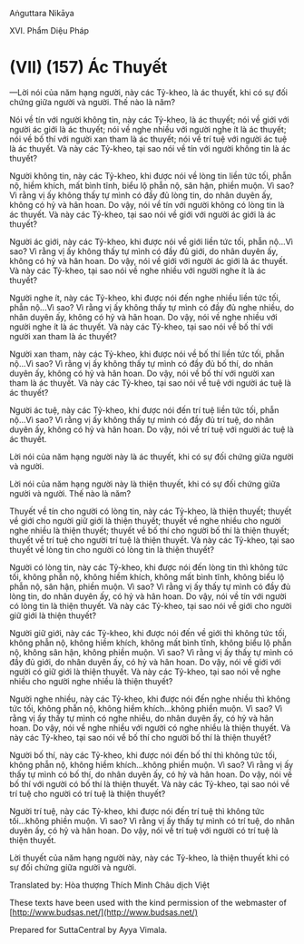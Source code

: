  

Aṅguttara Nikāya

XVI. Phẩm Diệu Pháp

# (VII) (157) Ác Thuyết

—Lời nói của năm hạng người, này các Tỷ-kheo, là ác thuyết, khi có sự đối chứng giữa người và người. Thế nào là năm?

Nói về tín với người không tin, này các Tỷ-kheo, là ác thuyết; nói về giới với người ác giới là ác thuyết; nói về nghe nhiều với người nghe ít là ác thuyết; nói về bố thí với người xan tham là ác thuyết; nói về trí tuệ với người ác tuệ là ác thuyết. Và này các Tỷ-kheo, tại sao nói về tín với người không tin là ác thuyết?

Người không tin, này các Tỷ-kheo, khi được nói về lòng tin liền tức tối, phẫn nộ, hiềm khích, mất bình tĩnh, biểu lộ phẫn nộ, sân hận, phiền muộn. Vì sao? Vì rằng vị ấy không thấy tự mình có đầy đủ lòng tin, do nhân duyên ấy, không có hỷ và hân hoan. Do vậy, nói về tín với người không có lòng tin là ác thuyết. Và này các Tỷ-kheo, tại sao nói về giới với người ác giới là ác thuyết?

Người ác giới, này các Tỷ-kheo, khi được nói về giới liền tức tối, phẫn nộ...Vì sao? Vì rằng vị ấy không thấy tự mình có đầy đủ giới, do nhân duyên ấy, không có hỷ và hân hoan. Do vậy, nói về giới với người ác giới là ác thuyết. Và này các Tỷ-kheo, tại sao nói về nghe nhiều với người nghe ít là ác thuyết?

Người nghe ít, này các Tỷ-kheo, khi được nói đến nghe nhiều liền tức tối, phẫn nộ...Vì sao? Vì rằng vị ấy không thấy tự mình có đầy đủ nghe nhiều, do nhân duyên ấy, không có hỷ và hân hoan. Do vậy, nói về nghe nhiều với người nghe ít là ác thuyết. Và này các Tỷ-kheo, tại sao nói về bố thí với người xan tham là ác thuyết?

Người xan tham, này các Tỷ-kheo, khi được nói về bố thí liền tức tối, phẫn nộ...Vì sao? Vì rằng vị ấy không thấy tự mình có đầy đủ bố thí, do nhân duyên ấy, không có hỷ và hân hoan. Do vậy, nói về bố thí với người xan tham là ác thuyết. Và này các Tỷ-kheo, tại sao nói về tuệ với người ác tuệ là ác thuyết?

Người ác tuệ, này các Tỷ-kheo, khi được nói đến trí tuệ liền tức tối, phẫn nộ...Vì sao? Vì rằng vị ấy không thấy tự mình có đầy đủ trí tuệ, do nhân duyên ấy, không có hỷ và hân hoan. Do vậy, nói về trí tuệ với người ác tuệ là ác thuyết.

Lời nói của năm hạng người này là ác thuyết, khi có sự đối chứng giữa người và người.

Lời nói của năm hạng người này là thiện thuyết, khi có sự đối chứng giữa người và người. Thế nào là năm?

Thuyết về tín cho người có lòng tin, này các Tỷ-kheo, là thiện thuyết; thuyết về giới cho người giữ giới là thiện thuyết; thuyết về nghe nhiều cho người nghe nhiều là thiện thuyết; thuyết về bố thí cho người bố thí là thiện thuyết; thuyết về trí tuệ cho người trí tuệ là thiện thuyết. Và này các Tỷ-kheo, tại sao thuyết về lòng tin cho người có lòng tin là thiện thuyết?

Người có lòng tin, này các Tỷ-kheo, khi được nói đến lòng tin thì không tức tối, không phẫn nộ, không hiềm khích, không mất bình tĩnh, không biểu lộ phẫn nộ, sân hận, phiền muộn. Vì sao? Vì rằng vị ấy thấy tự mình có đầy đủ lòng tin, do nhân duyên ấy, có hỷ và hân hoan. Do vậy, nói về tín với người có lòng tin là thiện thuyết. Và này các Tỷ-kheo, tại sao nói về giới cho người giữ giới là thiện thuyết?

Người giữ giới, này các Tỷ-kheo, khi được nói đến về giới thì không tức tối, không phẫn nộ, không hiềm khích, không mất bình tĩnh, không biểu lộ phẫn nộ, không sân hận, không phiền muộn. Vì sao? Vì rằng vị ấy thấy tự mình có đầy đủ giới, do nhân duyên ấy, có hỷ và hân hoan. Do vậy, nói về giới với người có giữ giới là thiện thuyết. Và này các Tỷ-kheo, tại sao nói về nghe nhiều cho người nghe nhiều là thiện thuyết?

Người nghe nhiều, này các Tỷ-kheo, khi được nói đến nghe nhiều thì không tức tối, không phẫn nộ, không hiềm khích...không phiền muộn. Vì sao? Vì rằng vị ấy thấy tự mình có nghe nhiều, do nhân duyên ấy, có hỷ và hân hoan. Do vậy, nói về nghe nhiều với người có nghe nhiều là thiện thuyết. Và này các Tỷ-kheo, tại sao nói về bố thí cho người bố thí là thiện thuyết?

Người bố thí, này các Tỷ-kheo, khi được nói đến bố thí thì không tức tối, không phẫn nộ, không hiềm khích...không phiền muộn. Vì sao? Vì rằng vị ấy thấy tự mình có bố thí, do nhân duyên ấy, có hỷ và hân hoan. Do vậy, nói về bố thí với người có bố thí là thiện thuyết. Và này các Tỷ-kheo, tại sao nói về trí tuệ cho người có trí tuệ là thiện thuyết?

Người trí tuệ, này các Tỷ-kheo, khi được nói đến trí tuệ thì không tức tối...không phiền muộn. Vì sao? Vì rằng vị ấy thấy tự mình có trí tuệ, do nhân duyên ấy, có hỷ và hân hoan. Do vậy, nói về trí tuệ với người có trí tuệ là thiện thuyết.

Lời thuyết của năm hạng người này, này các Tỷ-kheo, là thiện thuyết khi có sự đối chứng giữa người và người.

Translated by: Hòa thượng Thích Minh Châu dịch Việt

These texts have been used with the kind permission of the webmaster of [http://www.budsas.net/](http://www.budsas.net/)

Prepared for SuttaCentral by Ayya Vimala.